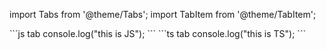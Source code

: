 import Tabs from '@theme/Tabs';
import TabItem from '@theme/TabItem';

<Tabs groupId="some-test-group">
  <TabItem value="js" label="JavaScript">
    ```js tab
    console.log("this is JS");
    ```
  </TabItem>

  <TabItem value="ts" label="TypeScript">
    ```ts tab
    console.log("this is TS");
    ```
  </TabItem>
</Tabs>
